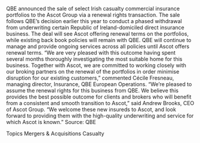 QBE announced the sale of select Irish casualty commercial insurance portfolios to the Ascot Group via a renewal rights transaction.
The sale follows QBE’s decision earlier this year to conduct a phased withdrawal from underwriting certain Republic of Ireland-domiciled direct insurance business.
The deal will see Ascot offering renewal terms on the portfolios, while existing back book policies will remain with QBE. QBE will continue to manage and provide ongoing services across all policies until Ascot offers renewal terms.
“We are very pleased with this outcome having spent several months thoroughly investigating the most suitable home for this business. Together with Ascot, we are committed to working closely with our broking partners on the renewal of the portfolios in order minimise disruption for our existing customers,” commented Cécile Fresneau, managing director, Insurance, QBE European Operations.
“We’re pleased to assume the renewal rights for this business from QBE. We believe this provides the best possible outcome for clients and brokers who will benefit from a consistent and smooth transition to Ascot,” said Andrew Brooks, CEO of Ascot Group. “We welcome these new insureds to Ascot, and look forward to providing them with the high-quality underwriting and service for which Ascot is known.”
Source: QBE

Topics
Mergers & Acquisitions
Casualty
